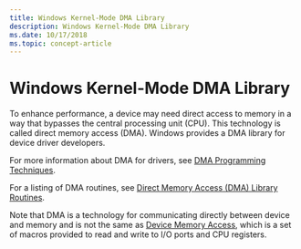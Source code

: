 ```yaml
---
title: Windows Kernel-Mode DMA Library
description: Windows Kernel-Mode DMA Library
ms.date: 10/17/2018
ms.topic: concept-article
---
```


# Windows Kernel-Mode DMA Library


To enhance performance, a device may need direct access to memory in a way that bypasses the central processing unit (CPU). This technology is called direct memory access (DMA). Windows provides a DMA library for device driver developers.

For more information about DMA for drivers, see [DMA Programming Techniques](dma-programming-techniques.md).

For a listing of DMA routines, see [Direct Memory Access (DMA) Library Routines](/windows-hardware/drivers/ddi/_kernel/#dma).

Note that DMA is a technology for communicating directly between device and memory and is not the same as [Device Memory Access](/windows-hardware/drivers/ddi/_kernel/#device-memory-access), which is a set of macros provided to read and write to I/O ports and CPU registers.

 

